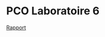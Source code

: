 # PCO Laboratoire 6

[Rapport](https://docs.google.com/document/d/1jg14D3iDdFlPcsaqWfUQTaftKaWeV1k4eIRKh98T1lg/edit)

